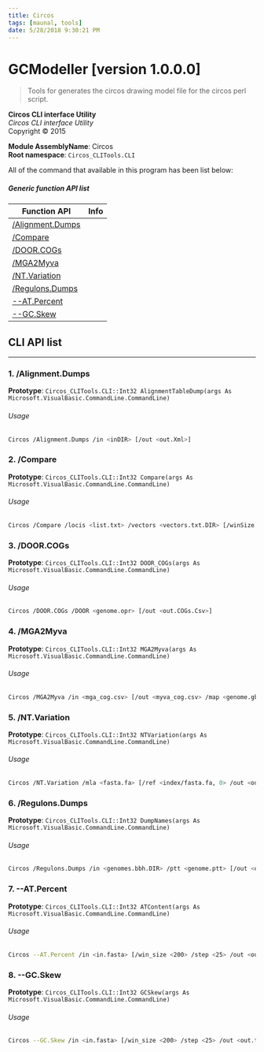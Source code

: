 ```yaml
---
title: Circos
tags: [maunal, tools]
date: 5/28/2018 9:30:21 PM
---
```

# GCModeller [version 1.0.0.0]
> Tools for generates the circos drawing model file for the circos perl script.

<!--more-->

**Circos CLI interface Utility**<br/>
_Circos CLI interface Utility_<br/>
Copyright ©  2015

**Module AssemblyName**: Circos<br/>
**Root namespace**: ``Circos_CLITools.CLI``<br/>


All of the command that available in this program has been list below:

##### Generic function API list
|Function API|Info|
|------------|----|
|[/Alignment.Dumps](#/Alignment.Dumps)||
|[/Compare](#/Compare)||
|[/DOOR.COGs](#/DOOR.COGs)||
|[/MGA2Myva](#/MGA2Myva)||
|[/NT.Variation](#/NT.Variation)||
|[/Regulons.Dumps](#/Regulons.Dumps)||
|[--AT.Percent](#--AT.Percent)||
|[--GC.Skew](#--GC.Skew)||

## CLI API list
--------------------------
<h3 id="/Alignment.Dumps"> 1. /Alignment.Dumps</h3>



**Prototype**: ``Circos_CLITools.CLI::Int32 AlignmentTableDump(args As Microsoft.VisualBasic.CommandLine.CommandLine)``

###### Usage

```bash
Circos /Alignment.Dumps /in <inDIR> [/out <out.Xml>]
```
<h3 id="/Compare"> 2. /Compare</h3>



**Prototype**: ``Circos_CLITools.CLI::Int32 Compare(args As Microsoft.VisualBasic.CommandLine.CommandLine)``

###### Usage

```bash
Circos /Compare /locis <list.txt> /vectors <vectors.txt.DIR> [/winSize 100 /steps 1 /out <out.csv>]
```
<h3 id="/DOOR.COGs"> 3. /DOOR.COGs</h3>



**Prototype**: ``Circos_CLITools.CLI::Int32 DOOR_COGs(args As Microsoft.VisualBasic.CommandLine.CommandLine)``

###### Usage

```bash
Circos /DOOR.COGs /DOOR <genome.opr> [/out <out.COGs.Csv>]
```
<h3 id="/MGA2Myva"> 4. /MGA2Myva</h3>



**Prototype**: ``Circos_CLITools.CLI::Int32 MGA2Myva(args As Microsoft.VisualBasic.CommandLine.CommandLine)``

###### Usage

```bash
Circos /MGA2Myva /in <mga_cog.csv> [/out <myva_cog.csv> /map <genome.gb>]
```
<h3 id="/NT.Variation"> 5. /NT.Variation</h3>



**Prototype**: ``Circos_CLITools.CLI::Int32 NTVariation(args As Microsoft.VisualBasic.CommandLine.CommandLine)``

###### Usage

```bash
Circos /NT.Variation /mla <fasta.fa> [/ref <index/fasta.fa, 0> /out <out.txt> /cut 0.75]
```
<h3 id="/Regulons.Dumps"> 6. /Regulons.Dumps</h3>



**Prototype**: ``Circos_CLITools.CLI::Int32 DumpNames(args As Microsoft.VisualBasic.CommandLine.CommandLine)``

###### Usage

```bash
Circos /Regulons.Dumps /in <genomes.bbh.DIR> /ptt <genome.ptt> [/out <out.Csv>]
```
<h3 id="--AT.Percent"> 7. --AT.Percent</h3>



**Prototype**: ``Circos_CLITools.CLI::Int32 ATContent(args As Microsoft.VisualBasic.CommandLine.CommandLine)``

###### Usage

```bash
Circos --AT.Percent /in <in.fasta> [/win_size <200> /step <25> /out <out.txt>]
```
<h3 id="--GC.Skew"> 8. --GC.Skew</h3>



**Prototype**: ``Circos_CLITools.CLI::Int32 GCSkew(args As Microsoft.VisualBasic.CommandLine.CommandLine)``

###### Usage

```bash
Circos --GC.Skew /in <in.fasta> [/win_size <200> /step <25> /out <out.txt>]
```
